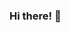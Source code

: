 ### Hi there! 👋

<!--
**kamilia-firzanah/kamilia-firzanah** is a ✨ _special_ ✨ repository because its `README.md` (this file) appears on your GitHub profile.

Here are some ideas to get you started:

- 🔭 I’m a 3rd year university student
- 🌱 I’m currently taking Statistics major
- 👯 I have a keen interest in data science, especially data analytics and machine learning
-->
